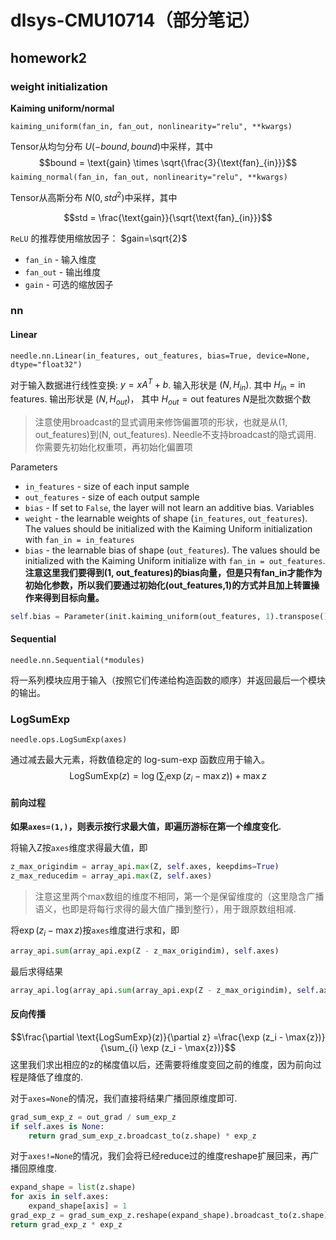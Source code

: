 # dlsys-CMU10714（部分笔记）

## homework2

### weight initialization

**Kaiming uniform/normal**

`kaiming_uniform(fan_in, fan_out, nonlinearity="relu", **kwargs)`

Tensor从均匀分布 $U(-bound, bound)$中采样，其中
	$$bound = \text{gain} \times \sqrt{\frac{3}{\text{fan}_{in}}}$$
`kaiming_normal(fan_in, fan_out, nonlinearity="relu", **kwargs)`

Tensor从高斯分布 $N(0, std^2)$中采样，其中

$$std = \frac{\text{gain}}{\sqrt{\text{fan}_{in}}}$$

`ReLU` 的推荐使用缩放因子：
$gain=\sqrt{2}$

- `fan_in` - 输入维度
- `fan_out` - 输出维度
- `gain` - 可选的缩放因子

### nn
#### Linear

`needle.nn.Linear(in_features, out_features, bias=True, device=None, dtype="float32")`

对于输入数据进行线性变换: 
$y = xA^T + b$. 
输入形状是 
$(N, H_{in})$. 
其中 
$H_{in}=\text{in features}$. 
输出形状是
$(N, H_{out})$，
其中
$H_{out}=\text{out features}$
$N$是批次数据个数

> 注意使用broadcast的显式调用来修饰偏置项的形状，也就是从(1, out\_features)到(N, out\_features). Needle不支持broadcast的隐式调用.
> 你需要先初始化权重项，再初始化偏置项

Parameters
- `in_features` - size of each input sample
- `out_features` - size of each output sample
- `bias` - If set to `False`, the layer will not learn an additive bias.
Variables
- `weight` - the learnable weights of shape (`in_features`, `out_features`). The values should be initialized with the Kaiming Uniform initialization with `fan_in = in_features`
- `bias` - the learnable bias of shape (`out_features`). The values should be initialized with the Kaiming Uniform initialize with `fan_in = out_features`. 
**注意这里我们要得到(1, out\_features)的bias向量，但是只有fan\_in才能作为初始化参数，所以我们要通过初始化(out\_features,1)的方式并且加上转置操作来得到目标向量。**
```python
self.bias = Parameter(init.kaiming_uniform(out_features, 1).transpose()) if bias else None
```

#### Sequential

`needle.nn.Sequential(*modules)`

将一系列模块应用于输入（按照它们传递给构造函数的顺序）并返回最后一个模块的输出。

### LogSumExp

`needle.ops.LogSumExp(axes)`

通过减去最大元素，将数值稳定的 log-sum-exp 函数应用于输入。
$$\text{LogSumExp}(z) = \log (\sum_{i} \exp (z_i - \max{z})) + \max{z}$$
#### **前向过程**

**如果`axes=(1,)`，则表示按行求最大值，即遍历游标在第一个维度变化.**

将输入Z按`axes`维度求得最大值，即

```python
z_max_origindim = array_api.max(Z, self.axes, keepdims=True)
z_max_reducedim = array_api.max(Z, self.axes)
```

> 注意这里两个max数组的维度不相同，第一个是保留维度的（这里隐含广播语义，也即是将每行求得的最大值广播到整行），用于跟原数组相减.

将$\exp (z_i - \max{z})$按`axes`维度进行求和，即

```python
array_api.sum(array_api.exp(Z - z_max_origindim), self.axes)
```

最后求得结果

```python
array_api.log(array_api.sum(array_api.exp(Z - z_max_origindim), self.axes)) + z_max_reducedim
```

#### **反向传播**

$$\frac{\partial \text{LogSumExp}(z)}{\partial z} =\frac{\exp (z_i - \max{z})}{\sum_{i} \exp (z_i - \max{z})}$$
这里我们求出相应的z的梯度值以后，还需要将维度变回之前的维度，因为前向过程是降低了维度的.

对于`axes=None`的情况，我们直接将结果广播回原维度即可.

```python
grad_sum_exp_z = out_grad / sum_exp_z
if self.axes is None:  
    return grad_sum_exp_z.broadcast_to(z.shape) * exp_z
```

对于`axes!=None`的情况，我们会将已经reduce过的维度reshape扩展回来，再广播回原维度.

```python
expand_shape = list(z.shape)  
for axis in self.axes:  
    expand_shape[axis] = 1  
grad_exp_z = grad_sum_exp_z.reshape(expand_shape).broadcast_to(z.shape)  
return grad_exp_z * exp_z
```
